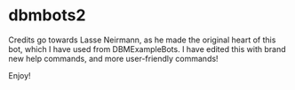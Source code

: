 # dbmbots2
Credits go towards Lasse Neirmann, as he made the original heart of this bot, which I have used from DBMExampleBots.
I have edited this with brand new help commands, and more user-friendly commands!

Enjoy!
